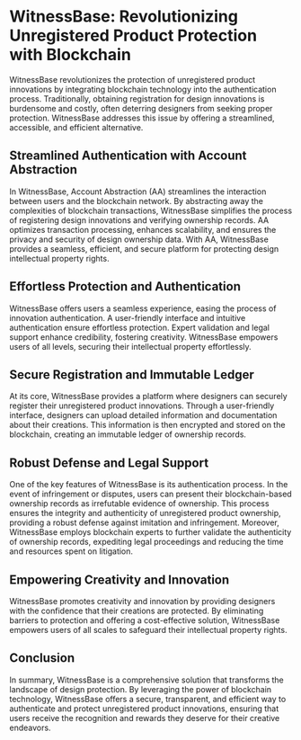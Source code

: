 # WitnessBase: Revolutionizing Unregistered Product Protection with Blockchain

WitnessBase revolutionizes the protection of unregistered product innovations by integrating blockchain technology into the authentication process. Traditionally, obtaining registration for design innovations is burdensome and costly, often deterring designers from seeking proper protection. WitnessBase addresses this issue by offering a streamlined, accessible, and efficient alternative.

## Streamlined Authentication with Account Abstraction

In WitnessBase, Account Abstraction (AA) streamlines the interaction between users and the blockchain network. By abstracting away the complexities of blockchain transactions, WitnessBase simplifies the process of registering design innovations and verifying ownership records. AA optimizes transaction processing, enhances scalability, and ensures the privacy and security of design ownership data. With AA, WitnessBase provides a seamless, efficient, and secure platform for protecting design intellectual property rights.

## Effortless Protection and Authentication

WitnessBase offers users a seamless experience, easing the process of innovation authentication. A user-friendly interface and intuitive authentication ensure effortless protection. Expert validation and legal support enhance credibility, fostering creativity. WitnessBase empowers users of all levels, securing their intellectual property effortlessly.

## Secure Registration and Immutable Ledger

At its core, WitnessBase provides a platform where designers can securely register their unregistered product innovations. Through a user-friendly interface, designers can upload detailed information and documentation about their creations. This information is then encrypted and stored on the blockchain, creating an immutable ledger of ownership records.

## Robust Defense and Legal Support

One of the key features of WitnessBase is its authentication process. In the event of infringement or disputes, users can present their blockchain-based ownership records as irrefutable evidence of ownership. This process ensures the integrity and authenticity of unregistered product ownership, providing a robust defense against imitation and infringement. Moreover, WitnessBase employs blockchain experts to further validate the authenticity of ownership records, expediting legal proceedings and reducing the time and resources spent on litigation.

## Empowering Creativity and Innovation

WitnessBase promotes creativity and innovation by providing designers with the confidence that their creations are protected. By eliminating barriers to protection and offering a cost-effective solution, WitnessBase empowers users of all scales to safeguard their intellectual property rights.

## Conclusion

In summary, WitnessBase is a comprehensive solution that transforms the landscape of design protection. By leveraging the power of blockchain technology, WitnessBase offers a secure, transparent, and efficient way to authenticate and protect unregistered product innovations, ensuring that users receive the recognition and rewards they deserve for their creative endeavors.
